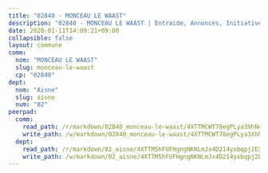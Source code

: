 ```yaml
---
title: "02840 - MONCEAU LE WAAST"
description: "02840 - MONCEAU LE WAAST | Entraide, Annonces, Initiatives"
date: 2020-01-11T14:09:21+09:00
collapsible: false
layout: commune
comm:
  nom: "MONCEAU LE WAAST"
  slug: monceau-le-waast
  cp: "02840"
dept:
  nom: "Aisne"
  slug: aisne
  num: "02"
peerpad:
  comm:
    read_path: /r/markdown/02840_monceau-le-waast/4XTTMCWT78egPLya3XhNe6f9PNEJ6MT7MDCZViEm3CGXFm32y
    write_path: /w/markdown/02840_monceau-le-waast/4XTTMCWT78egPLya3XhNe6f9PNEJ6MT7MDCZViEm3CGXFm32y-K3TgV5mwJqppa6pZn8mZbpz8tXTjwpk66R58z2DPj6WMuU5XQ9KMqTPCUfPLJHedFKytJAbevNMsv7ZpjXay3b7j3mwj1ao5SMbhtacfM1anuVAEJqC4CUmmXfjBuwwejTocHfn1
  dept:
    read_path: /r/markdown/02_aisne/4XTTM5hFUFHgngNKNLmJx4D214yxbqpj2EXK5CBjZ5LZF3zAf
    write_path: /w/markdown/02_aisne/4XTTM5hFUFHgngNKNLmJx4D214yxbqpj2EXK5CBjZ5LZF3zAf-K3TgUfAP6D753WPagZBnpcFgyCUpnZXNhrQsKU6J8qon6wxmFCHD5kB3GMzCYyJmAGHN58p9qgKDhnEgSAuHEK3wjVXSJoUkHyn6Vb7T2aNZ2y6ez5BMkQCEQxoUkfyK9J3TXU3M
---
```



